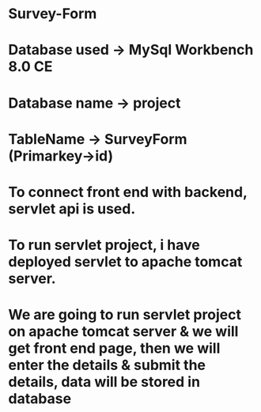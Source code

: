# Survey-Form
# Database used -> MySql Workbench 8.0 CE
# Database name -> project
# TableName     -> SurveyForm (Primarkey->id)
# To connect front end with backend, servlet api is used.
# To run servlet project, i have deployed servlet to apache tomcat server.
# We are going to run servlet project on apache tomcat server & we will get front end page, then we will enter the details & submit the details, data will be stored in database
